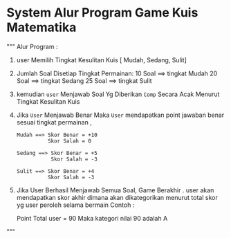 # System Alur Program Game Kuis Matematika

""" 
Alur Program :

1.  user Memilih Tingkat Kesulitan Kuis 
    [ Mudah, Sedang, Sulit]

2.  Jumlah Soal Disetiap Tingkat Permainan:
    10 Soal ==> tingkat Mudah
    20 Soal ==> tingkat Sedang
    25 Soal ==> tingkat Sulit

2.  kemudian `user` Menjawab Soal Yg Diberikan `Comp` Secara Acak 
    Menurut Tingkat Kesulitan Kuis

3.  Jika `User` Menjawab Benar Maka `User` mendapatkan point jawaban benar sesuai tingkat permainan , 
    
        Mudah ==> Skor Benar = +10
                  Skor Salah = 0
        
        Sedang ==> Skor Benar = +5
                   Skor Salah = -3
        
        Sulit ==> Skor Benar = +4
                  Skor Salah = -3

4.  Jika User Berhasil Menjawab Semua Soal,
    Game Berakhir . 
    user akan mendapatkan skor akhir
    dimana akan dikategorikan menurut total skor yg user peroleh selama bermain
    Contoh :

    Point Total user = 90
    Maka kategori nilai 90 adalah A

"""